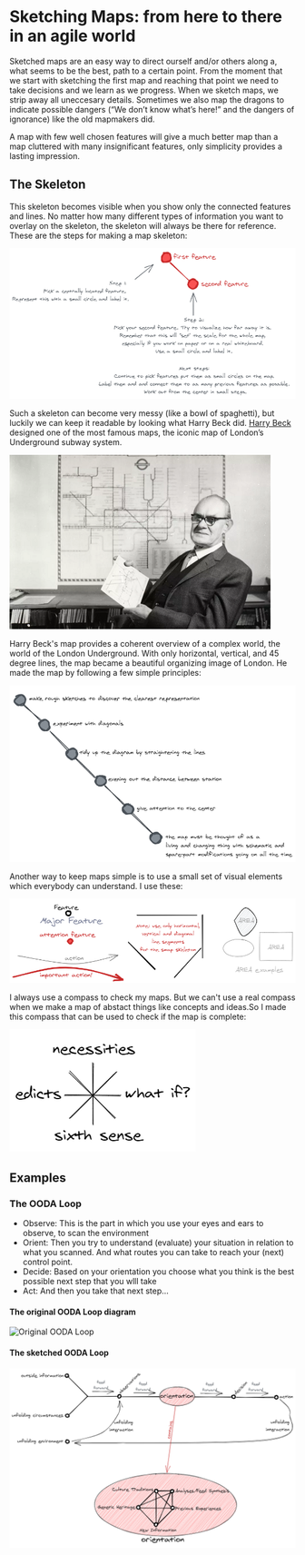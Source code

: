 # Sketching Maps: from here to there in an agile world
Sketched maps are an easy way to direct ourself and/or others along a, what seems to be the best, path to a certain point. From the moment that we start with sketching the first map and reaching that point we need to take decisions and we learn as we progress. When we sketch maps, we strip away all uneccesary details. Sometimes we also map the dragons to indicate possible dangers (“We don’t know what’s here!” and the dangers of ignorance) like the old mapmakers did.

A map with few well chosen features will give a much better map than a map cluttered with many insignificant features, only simplicity provides a lasting impression.

## The Skeleton
This skeleton becomes visible when you show only the connected features and lines. No matter how many different types of information you want to overlay on the skeleton, the skeleton will always be there for reference. 
These are the steps for making a map skeleton:
    
![Map Features](/images/MapFeatures.png)

Such a skeleton can become very messy (like a bowl of spaghetti), but luckily we can keep it readable by looking what Harry Beck did. <a href="https://en.wikipedia.org/wiki/Harry_Beck">Harry Beck</a> designed one of the most famous maps, the iconic map of London’s Underground subway system.
      
![Harry Beck](/images/beck_image.png)
      
Harry Beck's map provides a coherent overview of a complex world, the world of the London Underground. With only horizontal, vertical, and 45 degree lines, the map became a beautiful organizing image of London. He made the map by following a few simple principles:

![Beck's diagramming principles](/images/Beck.png)      

Another way to keep maps simple is to use a small set of visual elements which everybody can understand. I use these:

![Map elements](images/DiagrammingTheWorldSketchElements.png)    

I always use a compass to check my maps. But we can't use a real compass when we make a map of abstact things like concepts and ideas.So I made this compass that can be used to check if the map is complete:

![Compass](images/compass.png)  

## Examples

### The OODA Loop

- Observe: This is the part in which you use your eyes and ears to observe, to scan the environment 
- Orient: Then you try to understand (evaluate) your situation in relation to what you scanned. And what routes you can take to reach your (next) control point. 
- Decide: Based on your orientation you choose what you think is the best possible next step that you wlll take 
- Act: And then you take that next step…

#### The original OODA Loop diagram
![Original OODA Loop](https://en.wikipedia.org/wiki/OODA_loop#/media/File:OODA.Boyd.svg)

#### The sketched OODA Loop
![Compass](images/OODAoriginal.png)  
